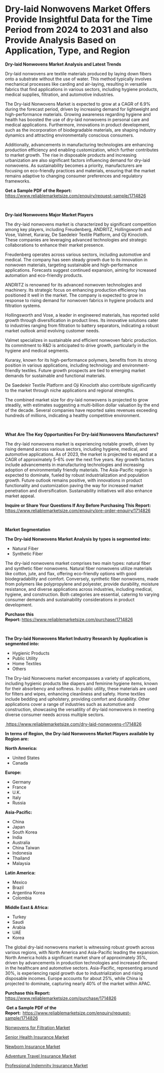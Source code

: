 <p><h1>Dry-laid Nonwovens Market Offers Provide Insightful Data for the Time Period from 2024 to 2031 and also Provide Analysis Based on Application, Type, and Region</h1></p><p><strong>Dry-laid Nonwovens Market Analysis and Latest Trends</strong></p>
<p><p>Dry-laid nonwovens are textile materials produced by laying down fibers onto a substrate without the use of water. This method typically involves mechanical processes like carding and air-laying, resulting in versatile fabrics that find applications in various sectors, including hygiene products, medical supplies, filtration, and automotive industries.</p><p>The Dry-laid Nonwovens Market is expected to grow at a CAGR of 6.9% during the forecast period, driven by increasing demand for lightweight and high-performance materials. Growing awareness regarding hygiene and health has boosted the use of dry-laid nonwovens in personal care and medical applications. Furthermore, innovations in product development, such as the incorporation of biodegradable materials, are shaping industry dynamics and attracting environmentally conscious consumers.</p><p>Additionally, advancements in manufacturing technologies are enhancing production efficiency and enabling customization, which further contributes to market growth. The rise in disposable products and increasing urbanization are also significant factors influencing demand for dry-laid nonwovens. As sustainability becomes a priority, manufacturers are focusing on eco-friendly practices and materials, ensuring that the market remains adaptive to changing consumer preferences and regulatory frameworks.</p></p>
<p><strong>Get a Sample PDF of the Report:&nbsp;</strong> <a href="https://www.reliablemarketsize.com/enquiry/request-sample/1714826?utm_campaign=1125&utm_medium=2&utm_source=Github&utm_content=ia&utm_term=23102024&utm_id=dry-laid-nonwovens">https://www.reliablemarketsize.com/enquiry/request-sample/1714826</a></p>
<p>&nbsp;</p>
<p><strong>Dry-laid Nonwovens Major Market Players</strong></p>
<p><p>The dry-laid nonwovens market is characterized by significant competition among key players, including Freudenberg, ANDRITZ, Hollingsworth and Vose, Valmet, Kuraray, De Saedeleir Textile Platform, and Oji Kinocloth. These companies are leveraging advanced technologies and strategic collaborations to enhance their market presence.</p><p>Freudenberg operates across various sectors, including automotive and medical. The company has seen steady growth due to its innovation in nonwoven materials, targeting sustainable and high-performance applications. Forecasts suggest continued expansion, aiming for increased automation and eco-friendly products.</p><p>ANDRITZ is renowned for its advanced nonwoven technologies and machinery. Its strategic focus on enhancing production efficiency has positioned it well in the market. The company is expected to grow in response to rising demand for nonwoven fabrics in hygiene products and filtration systems.</p><p>Hollingsworth and Vose, a leader in engineered materials, has reported solid growth through diversification in product lines. Its innovative solutions cater to industries ranging from filtration to battery separators, indicating a robust market outlook amid evolving customer needs.</p><p>Valmet specializes in sustainable and efficient nonwoven fabric production. Its commitment to R&D is anticipated to drive growth, particularly in the hygiene and medical segments.</p><p>Kuraray, known for its high-performance polymers, benefits from its strong position in various applications, including technology and environment-friendly textiles. Future growth prospects are tied to emerging market demands for sustainable and functional materials.</p><p>De Saedeleir Textile Platform and Oji Kinocloth also contribute significantly to the market through niche applications and regional strengths.</p><p>The combined market size for dry-laid nonwovens is projected to grow steadily, with estimates suggesting a multi-billion dollar valuation by the end of the decade. Several companies have reported sales revenues exceeding hundreds of millions, indicating a healthy competitive environment.</p></p>
<p>&nbsp;</p>
<p><strong>What Are The Key Opportunities For Dry-laid Nonwovens Manufacturers?</strong></p>
<p><p>The dry-laid nonwovens market is experiencing notable growth, driven by rising demand across various sectors, including hygiene, medical, and automotive applications. As of 2023, the market is projected to expand at a CAGR of approximately 5-6% over the next five years. Key growth factors include advancements in manufacturing technologies and increasing adoption of environmentally friendly materials. The Asia-Pacific region is expected to dominate, fueled by robust industrialization and population growth. Future outlook remains positive, with innovations in product functionality and customization paving the way for increased market penetration and diversification. Sustainability initiatives will also enhance market appeal.</p></p>
<p><strong>Inquire or Share Your Questions If Any Before Purchasing This Report:</strong> <a href="https://www.reliablemarketsize.com/enquiry/pre-order-enquiry/1714826?utm_campaign=1125&utm_medium=2&utm_source=Github&utm_content=ia&utm_term=23102024&utm_id=dry-laid-nonwovens">https://www.reliablemarketsize.com/enquiry/pre-order-enquiry/1714826</a></p>
<p>&nbsp;</p>
<p><strong>Market Segmentation</strong></p>
<p><strong>The Dry-laid Nonwovens Market Analysis by types is segmented into:</strong></p>
<p><ul><li>Natural Fiber</li><li>Synthetic Fiber</li></ul></p>
<p><p>The dry-laid nonwovens market comprises two main types: natural fiber and synthetic fiber nonwovens. Natural fiber nonwovens utilize materials like cotton, jute, and flax, offering eco-friendly options with good biodegradability and comfort. Conversely, synthetic fiber nonwovens, made from polymers like polypropylene and polyester, provide durability, moisture resistance, and diverse applications across industries, including medical, hygiene, and construction. Both categories are essential, catering to varying consumer demands and sustainability considerations in product development.</p></p>
<p><strong>Purchase this Report:&nbsp;</strong><a href="https://www.reliablemarketsize.com/purchase/1714826?utm_campaign=1125&utm_medium=2&utm_source=Github&utm_content=ia&utm_term=23102024&utm_id=dry-laid-nonwovens">https://www.reliablemarketsize.com/purchase/1714826</a></p>
<p>&nbsp;</p>
<p><strong>The Dry-laid Nonwovens Market Industry Research by Application is segmented into:</strong></p>
<p><ul><li>Hygienic Products</li><li>Public Utility</li><li>Home Textiles</li><li>Others</li></ul></p>
<p><p>The Dry-laid Nonwovens market encompasses a variety of applications, including hygienic products like diapers and feminine hygiene items, known for their absorbency and softness. In public utility, these materials are used for filters and wipes, enhancing cleanliness and safety. Home textiles include bedding and upholstery, providing comfort and durability. Other applications cover a range of industries such as automotive and construction, showcasing the versatility of dry-laid nonwovens in meeting diverse consumer needs across multiple sectors.</p></p>
<p><a href="https://www.reliablemarketsize.com/dry-laid-nonwovens-r1714826?utm_campaign=1125&utm_medium=2&utm_source=Github&utm_content=ia&utm_term=23102024&utm_id=dry-laid-nonwovens">&nbsp;https://www.reliablemarketsize.com/dry-laid-nonwovens-r1714826</a></p>
<p><strong>In terms of Region, the Dry-laid Nonwovens Market Players available by Region are:</strong></p>
<p>
    <p> <strong> North America: </strong>
        <ul>
            <li>United States</li>
            <li>Canada</li>
        </ul>
        </p> 
    <p> <strong> Europe: </strong>
        <ul>
            <li>Germany</li>
            <li>France</li>
            <li>U.K.</li>
            <li>Italy</li>
            <li>Russia</li>
        </ul>
        </p> 
    <p> <strong> Asia-Pacific: </strong>
        <ul>
            <li>China</li>
            <li>Japan</li>
            <li>South Korea</li>
            <li>India</li>
            <li>Australia</li>
            <li>China Taiwan</li>
            <li>Indonesia</li>
            <li>Thailand</li>
            <li>Malaysia</li>
        </ul>
        </p> 
    <p> <strong> Latin America: </strong>
        <ul>
            <li>Mexico</li>
            <li>Brazil</li>
            <li>Argentina Korea</li>
            <li>Colombia</li>
        </ul>
        </p> 
    <p> <strong> Middle East & Africa: </strong>
        <ul>
            <li>Turkey</li>
            <li>Saudi</li>
            <li>Arabia</li>
            <li>UAE</li>
            <li>Korea</li>
        </ul>
    </p>
    </p>
<p><p>The global dry-laid nonwovens market is witnessing robust growth across various regions, with North America and Asia-Pacific leading the expansion. North America holds a significant market share of approximately 35%, driven by advancements in production technologies and increased demand in the healthcare and automotive sectors. Asia-Pacific, representing around 30%, is experiencing rapid growth due to industrialization and rising disposable incomes. Europe accounts for about 25%, while China is projected to dominate, capturing nearly 40% of the market within APAC.</p></p>
<p><strong>Purchase this Report: </strong><a href="https://www.reliablemarketsize.com/purchase/1714826?utm_campaign=1125&utm_medium=2&utm_source=Github&utm_content=ia&utm_term=23102024&utm_id=dry-laid-nonwovens">https://www.reliablemarketsize.com/purchase/1714826</a></p>
<p>&nbsp;<strong>Get a Sample PDF of the Report:&nbsp;&nbsp;</strong><a href="https://www.reliablemarketsize.com/enquiry/request-sample/1714826?utm_campaign=1125&utm_medium=2&utm_source=Github&utm_content=ia&utm_term=23102024&utm_id=dry-laid-nonwovens">https://www.reliablemarketsize.com/enquiry/request-sample/1714826</a></p>
<p><strong></strong></p>
<p><p><a href="https://github.com/vimar16th/Market-Research-Report-List-6/blob/main/nonwovens-for-filtration-market.md?utm_campaign=1125&utm_medium=2&utm_source=Github&utm_content=ia&utm_term=23102024&utm_id=dry-laid-nonwovens">Nonwovens for Filtration Market</a></p><p><a href="https://www.linkedin.com/pulse/senior-health-insurance-market-outlook-complete-industry-analysis-ktd1c?utm_campaign=1125&utm_medium=2&utm_source=Github&utm_content=ia&utm_term=23102024&utm_id=dry-laid-nonwovens">Senior Health Insurance Market</a></p><p><a href="https://www.linkedin.com/pulse/newborn-insurance-market-innovations-trends-comprehensive-study-54lvc?utm_campaign=1125&utm_medium=2&utm_source=Github&utm_content=ia&utm_term=23102024&utm_id=dry-laid-nonwovens">Newborn Insurance Market</a></p><p><a href="https://www.linkedin.com/pulse/adventure-travel-insurance-market-drivers-challenges-forecast-ykslc?utm_campaign=1125&utm_medium=2&utm_source=Github&utm_content=ia&utm_term=23102024&utm_id=dry-laid-nonwovens">Adventure Travel Insurance Market</a></p><p><a href="https://www.linkedin.com/pulse/professional-indemnity-insurance-market-essentials-key-players-jhzkc?utm_campaign=1125&utm_medium=2&utm_source=Github&utm_content=ia&utm_term=23102024&utm_id=dry-laid-nonwovens">Professional Indemnity Insurance Market</a></p></p>